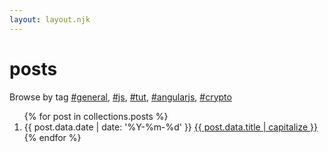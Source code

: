 ```yaml
---
layout: layout.njk
---
```


<h1 class="title no-anchorify">posts</h1>

Browse by tag <a href="/tags/general">#general</a>, <a href="/tags/js">#js</a>, <a href="/tags/tut">#tut</a>, <a href="/tags/angularjs">#angularjs</a>, <a href="/tags/crypto">#crypto</a>

<ol reversed class="searchable">
{% for post in collections.posts %}
  <li class="post-item">
    <span class="post-date">{{ post.data.date | date: '%Y-%m-%d' }}</span>
    <a href="{{ post.url }}" class="post-link">
      {{ post.data.title | capitalize }}
    </a>
  </li>
{% endfor %}
</ol>
